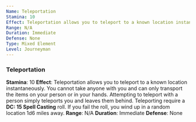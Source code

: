 ```yaml
---
Name: Teleportation
Stamina: 10
Effect: Teleportation allows you to teleport to a known location instantaneously. You cannot take anyone with you and can only transport the items on your person or in your hands. Attempting to teleport with a person simply teleports you and leaves them behind. Teleporting require a DC: 15 Spell Casting roll. If you fail the roll, you wind up in a random location 1d6 miles away.
Range: N/A
Duration: Immediate
Defense: None
Type: Mixed Element
Level: Journeyman
---
```

### Teleportation
**Stamina**: 10
**Effect**: Teleportation allows you to teleport to a known location instantaneously. You cannot take anyone with you and can only transport the items on your person or in your hands. Attempting to teleport with a person simply teleports you and leaves them behind. Teleporting require a **DC: 15 Spell Casting** roll. If you fail the roll, you wind up in a random location 1d6 miles away.
**Range**: N/A
**Duration**: Immediate
**Defense**: None
